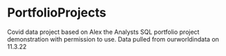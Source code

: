 # PortfolioProjects
Covid data project based on Alex the Analysts SQL portfolio project demonstration with permission to use. 
Data pulled from ourworldindata on 11.3.22
